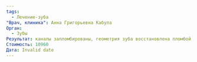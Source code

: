 ```yaml
---
tags:
  - Лечение-зуба
"Врач, клиника": Анна Григорьевна Кабула
Орган:
  - Зубы
Результат: каналы запломбированы, геометрия зуба восстановлена пломбой.В августе под коронку
Стоимость: 10960
Дата: Invalid date
---
```

